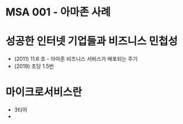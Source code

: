 # MSA 001 - 아마존 사례

# 성공한 인터넷 기업들과 비즈니스 민첩성

- (2011) 11.6 초 - 아마존 비즈니스 서비스가 배포되는 주기
- (2019) 초당 1.5번

# 마이크로서비스란

- 3티어 
- 